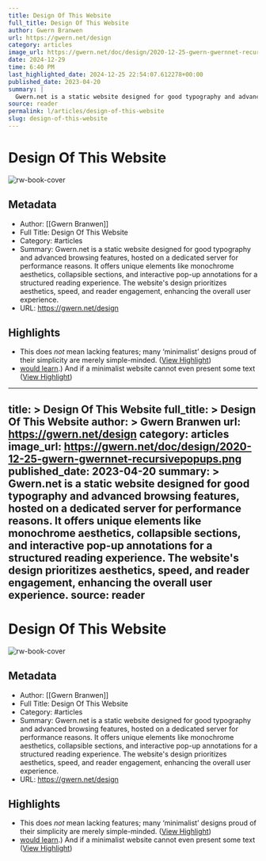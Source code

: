```yaml
---
title: Design Of This Website
full_title: Design Of This Website
author: Gwern Branwen
url: https://gwern.net/design
category: articles
image_url: https://gwern.net/doc/design/2020-12-25-gwern-gwernnet-recursivepopups.png
date: 2024-12-29
time: 6:40 PM
last_highlighted_date: 2024-12-25 22:54:07.612278+00:00
published_date: 2023-04-20
summary: |
  Gwern.net is a static website designed for good typography and advanced browsing features, hosted on a dedicated server for performance reasons. It offers unique elements like monochrome aesthetics, collapsible sections, and interactive pop-up annotations for a structured reading experience. The website's design prioritizes aesthetics, speed, and reader engagement, enhancing the overall user experience.
source: reader
permalink: l/articles/design-of-this-website
slug: design-of-this-website
---
```

# Design Of This Website

![rw-book-cover](https://gwern.net/doc/design/2020-12-25-gwern-gwernnet-recursivepopups.png)

## Metadata
- Author: [[Gwern Branwen]]
- Full Title: Design Of This Website
- Category: #articles
- Summary: Gwern.net is a static website designed for good typography and advanced browsing features, hosted on a dedicated server for performance reasons. It offers unique elements like monochrome aesthetics, collapsible sections, and interactive pop-up annotations for a structured reading experience. The website's design prioritizes aesthetics, speed, and reader engagement, enhancing the overall user experience.
- URL: https://gwern.net/design

## Highlights
- This does *not* mean lacking features; many ‘minimalist’ designs proud of their simplicity are merely simple-minded. ([View Highlight](https://read.readwise.io/read/01jfzyg507jk92zvn7f8mjbpzz))
- [would learn⁠](https://en.wikipedia.org/wiki/How_Buildings_Learn).) And if a minimalist website cannot even present some text ([View Highlight](https://read.readwise.io/read/01jg00e0xywv2vxb09hnp759kh))


---
title: >
  Design Of This Website
full_title: >
  Design Of This Website
author: >
  Gwern Branwen
url: https://gwern.net/design
category: articles
image_url: https://gwern.net/doc/design/2020-12-25-gwern-gwernnet-recursivepopups.png
published_date: 2023-04-20
summary: >
  Gwern.net is a static website designed for good typography and advanced browsing features, hosted on a dedicated server for performance reasons. It offers unique elements like monochrome aesthetics, collapsible sections, and interactive pop-up annotations for a structured reading experience. The website's design prioritizes aesthetics, speed, and reader engagement, enhancing the overall user experience.
source: reader
---
# Design Of This Website

![rw-book-cover](https://gwern.net/doc/design/2020-12-25-gwern-gwernnet-recursivepopups.png)

## Metadata
- Author: [[Gwern Branwen]]
- Full Title: Design Of This Website
- Category: #articles
- Summary: Gwern.net is a static website designed for good typography and advanced browsing features, hosted on a dedicated server for performance reasons. It offers unique elements like monochrome aesthetics, collapsible sections, and interactive pop-up annotations for a structured reading experience. The website's design prioritizes aesthetics, speed, and reader engagement, enhancing the overall user experience.
- URL: https://gwern.net/design

## Highlights
- This does *not* mean lacking features; many ‘minimalist’ designs proud of their simplicity are merely simple-minded. ([View Highlight](https://read.readwise.io/read/01jfzyg507jk92zvn7f8mjbpzz))
- [would learn⁠](https://en.wikipedia.org/wiki/How_Buildings_Learn).) And if a minimalist website cannot even present some text ([View Highlight](https://read.readwise.io/read/01jg00e0xywv2vxb09hnp759kh))


